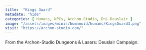 ```yaml
---
title:  "Kings Guard"
metadate: "hide"
categories: [ Humans, NPCs, Archon-Studio, DnL-Deuslair ]
image: "/assets/images/minis/humanoid/humans/KingsGuard3.png"
visit: "https://archon-studio.com/"
---
```

From the Archon-Studio Dungeons & Lasers: Deuslair Campaign.